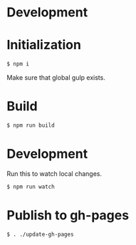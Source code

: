 Development
===

# Initialization

```sh
$ npm i
```

Make sure that global gulp exists.

# Build

```sh
$ npm run build
```

# Development

Run this to watch local changes.

```sh
$ npm run watch
```

# Publish to gh-pages

```sh
$ . ./update-gh-pages
```
